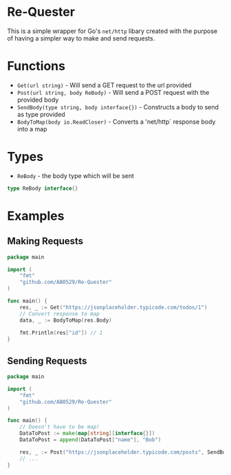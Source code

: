# Re-Quester

This is a simple wrapper for Go's `net/http` libary created with the purpose of having a simpler way to make and send requests.

# Functions

- `Get(url string)` - Will send a GET request to the url provided
- `Post(url string, body ReBody)` - Will send a POST request with the provided body
- `SendBody(type string, body interface{})` - Constructs a body to send as type provided
- `BodyToMap(body io.ReadCloser)` - Converts a 'net/http` response body into a map

# Types
- `ReBody` - the body type which will be sent

```go
type ReBody interface{}
```

# Examples

## Making Requests

```go
package main

import (
    "fmt"
    "github.com/AB0529/Re-Quester"
)

func main() {
    res, _ := Get("https://jsonplaceholder.typicode.com/todos/1")
    // Convert response to map
    data, _ := BodyToMap(res.Body)
    
    fmt.Println(res["id"]) // 1
}
```

## Sending Requests

```go
package main

import (
    "fmt"
    "github.com/AB0529/Re-Quester"
)

func main() {
    // Doesn't have to be map!
	DataToPost := make(map[string][interface{}]) 
    DataToPost = append(DataToPost["name"], "Bob")

    res, _ := Post("https://jsonplaceholder.typicode.com/posts", SendBody("json", DataToPost))
    // ...
}
```